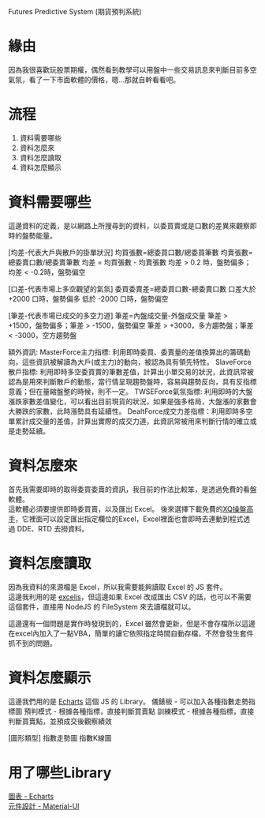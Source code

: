 
Futures Predictive System (期貨預判系統)

# 緣由
因為我很喜歡玩股票期權，偶然看到教學可以用盤中一些交易訊息來判斷目前多空氣氛，看了一下市面軟體的價格，嗯...那就自幹看看吧。

# 流程
1. 資料需要哪些
2. 資料怎麼來
3. 資料怎麼讀取
4. 資料怎麼顯示

# 資料需要哪些
這邊資料的定義，是以網路上所搜尋到的資料，以委買賣或是口數的差異來觀察即時的盤勢能量。

[均差-代表大戶與散戶的掛單狀況]
均買張數=總委買口數/總委買筆數
均賣張數=總委賣口數/總委賣筆數
均差 = 均買張數 - 均賣張數
均差 > 0.2 時，盤勢偏多；
均差 < -0.2時，盤勢偏空

[口差-代表市場上多空觀望的氣氛]
委買委賣差=總委買口數-總委賣口數
口差大於 +2000 口時，盤勢偏多
低於 -2000 口時，盤勢偏空

[筆差-代表市場已成交的多空力道]
筆差=內盤成交量-外盤成交量
筆差 > +1500，盤勢偏多；筆差 > -1500，盤勢偏空
筆差 > +3000，多方趨勢盤；筆差 < -3000，空方趨勢盤

額外資訊:
MasterForce主力指標: 利用即時委買、委賣量的差值換算出的籌碼動向，這些資訊被解讀為大戶(或主力)的動向，被認為具有領先特性。
SlaveForce散戶指標: 利用即時多空委買賣的筆數差值，計算出小單交易的狀況，此資訊常被認為是用來判斷散戶的動態，當行情呈現趨勢盤時，容易與趨勢反向，具有反指標意義；但在量縮盤整的時候，則不一定。
TWSEForce氣氛指標: 利用即時的大盤漲跌家數差值變化，可以看出目前現貨的狀況，如果是強多格局，大盤漲的家數會大勝跌的家數，此時漲勢具有延續性。
DealtForce成交力差指標：利用即時多空單累計成交量的差值，計算出實際的成交力道，此資訊常被用來判斷行情的確立或是走勢延續。

# 資料怎麼來
首先我需要即時的取得委買委賣的資訊，我目前的作法比較笨，是透過免費的看盤軟體。  
這軟體必須要提供即時委買賣，以及匯出 Excel。
後來選擇下載免費的[XQ操盤高手](http://www.xq.com.tw/XQlite-Download.aspx)，它裡面可以設定匯出指定欄位的Excel，Excel裡面也會即時去連動到程式透過 DDE、RTD 去撈資料。  

# 資料怎麼讀取
因為我資料的來源檔是 Excel，所以我需要能夠讀取 Excel 的 JS 套件。  
這邊我利用的是 [exceljs](https://github.com/guyonroche/exceljs)，但這邊如果 Excel 改成匯出 CSV 的話，也可以不需要這個套件，直接用 NodeJS 的 FileSystem 來去讀檔就可以。

這邊還有一個問題是實作時發現到的，Excel 雖然會更新，但是不會存檔所以這邊在excel內加入了一點VBA，簡單的讓它依照指定時間自動存檔，不然會發生套件抓不到的問題。

# 資料怎麼顯示
這邊我們用的是 [Echarts](http://echarts.baidu.com/option.html#title) 這個 JS 的 Library。
儀錶板 - 可以加入各種指數走勢指標圖
預判模式 - 根據各種指標，直接判斷買賣點
訓練模式 - 根據各種指標，直接判斷買賣點，並預成交後觀察績效

[圖形類型]
指數走勢圖
指數K線圖

# 用了哪些Library
[圖表 - Echarts](http://echarts.baidu.com/option.html#title)  
[元件設計 - Material-UI](https://github.com/mui-org/material-ui)